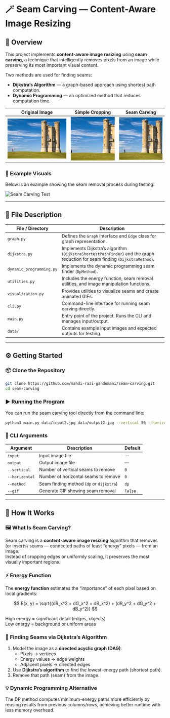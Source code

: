 # 🪄 Seam Carving — Content-Aware Image Resizing

## 📘 Overview
This project implements **content-aware image resizing** using **seam carving**, a technique that intelligently removes pixels from an image while preserving its most important visual content.  

Two methods are used for finding seams:
- **Dijkstra’s Algorithm** — a graph-based approach using shortest path computation.  
- **Dynamic Programming** — an optimized method that reduces computation time. 

| Original Image | Simple Cropping | Seam Carving |
|----------------|-----------------|---------------|
| ![original](data/input1.jpg) | ![crop](data/cropped_input1.jpg) | ![seam](data/output1.jpg) |

### 🧪 Example Visuals

Below is an example showing the seam removal process during testing:

![Seam Carving Test](data/output2_process.gif)

---

## 🧩 File Description

| File / Directory | Description |
|------------------|-------------|
| `graph.py` | Defines the `Graph` interface and `Edge` class for graph representation. |
| `dijkstra.py` | Implements Dijkstra’s algorithm (`DijkstraShortestPathFinder`) and the graph reduction for seam finding (`DijkstraMethod`). |
| `dynamic_programming.py` | Implements the dynamic programming seam finder (`DpMethod`). |
| `utilities.py` | Includes the energy function, seam removal utilities, and image manipulation functions. |
| `visualization.py` | Provides utilities to visualize seams and create animated GIFs. |
| `cli.py` | Command-line interface for running seam carving directly. |
| `main.py` | Entry point of the project. Runs the CLI and manages input/output. |
| `data/` | Contains example input images and expected outputs for testing. |

---

## ⚙️ Getting Started

### 📦 Clone the Repository
```bash
git clone https://github.com/mahdi-razi-gandomani/seam-carving.git
cd seam-carving
```

### ▶️ Running the Program
You can run the seam carving tool directly from the command line:

```bash
python3 main.py data/input2.jpg data/output2.jpg --vertical 50 --horizontal 30 --method dp --gif
```

### 🧠 CLI Arguments

| Argument | Description | Default |
|-----------|-------------|----------|
| `input` | Input image file | — |
| `output` | Output image file | — |
| `--vertical` | Number of vertical seams to remove | `0` |
| `--horizontal` | Number of horizontal seams to remove | `0` |
| `--method` | Seam finding method (`dp` or `dijkstra`) | `dp` |
| `--gif` | Generate GIF showing seam removal | `False` |

---

## 🧮 How It Works

### 🖼️ What Is Seam Carving?
Seam carving is a **content-aware image resizing** algorithm that removes (or inserts) seams — connected paths of least “energy” pixels — from an image.  
Instead of cropping edges or uniformly scaling, it preserves the most visually important regions.

### ⚡ Energy Function
The **energy function** estimates the “importance” of each pixel based on local gradients:

$$
E(x, y) = \sqrt{(dR_x^2 + dG_x^2 + dB_x^2) + (dR_y^2 + dG_y^2 + dB_y^2)}
$$

High energy = significant detail (edges, objects)  
Low energy = background or uniform areas



### 🧭 Finding Seams via Dijkstra’s Algorithm
1. Model the image as a **directed acyclic graph (DAG)**:
   - Pixels → vertices  
   - Energy values → edge weights  
   - Adjacent pixels → directed edges
2. Use **Dijkstra’s algorithm** to find the lowest-energy path (shortest path).
3. Remove that path (seam) from the image.

### 💡 Dynamic Programming Alternative
The DP method computes minimum-energy paths more efficiently by reusing results from previous columns/rows, achieving better runtime with less memory overhead.
